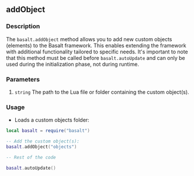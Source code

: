 ## addObject

### Description

The `basalt.addObject` method allows you to add new custom objects (elements) to the Basalt framework. This enables extending the framework with additional functionality tailored to specific needs. It's important to note that this method must be called before `basalt.autoUpdate` and can only be used during the initialization phase, not during runtime.

### Parameters

1. `string` The path to the Lua file or folder containing the custom object(s).

### Usage

* Loads a custom objects folder:

```lua
local basalt = require("basalt")

-- Add the custom object(s):
basalt.addObject("objects")

-- Rest of the code

basalt.autoUpdate()
```
